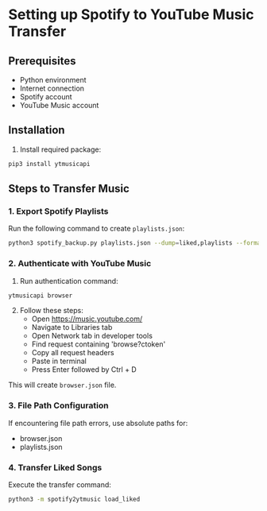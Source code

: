 # Setting up Spotify to YouTube Music Transfer

## Prerequisites
- Python environment
- Internet connection
- Spotify account
- YouTube Music account

## Installation

1. Install required package:
```bash
pip3 install ytmusicapi
```

## Steps to Transfer Music

### 1. Export Spotify Playlists
Run the following command to create `playlists.json`:
```bash
python3 spotify_backup.py playlists.json --dump=liked,playlists --format=json
```

### 2. Authenticate with YouTube Music

1. Run authentication command:
```bash
ytmusicapi browser
```

2. Follow these steps:
    - Open https://music.youtube.com/
    - Navigate to Libraries tab
    - Open Network tab in developer tools
    - Find request containing 'browse?ctoken'
    - Copy all request headers
    - Paste in terminal
    - Press Enter followed by Ctrl + D

This will create `browser.json` file.

### 3. File Path Configuration
If encountering file path errors, use absolute paths for:
- browser.json
- playlists.json

### 4. Transfer Liked Songs
Execute the transfer command:
```bash
python3 -m spotify2ytmusic load_liked
```